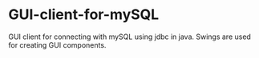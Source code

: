 # GUI-client-for-mySQL
GUI client for connecting with mySQL using jdbc in java. Swings are used for creating GUI components.
